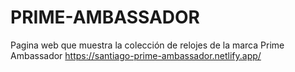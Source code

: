 # PRIME-AMBASSADOR
Pagina web que muestra la colección de relojes de la marca Prime Ambassador
https://santiago-prime-ambassador.netlify.app/

